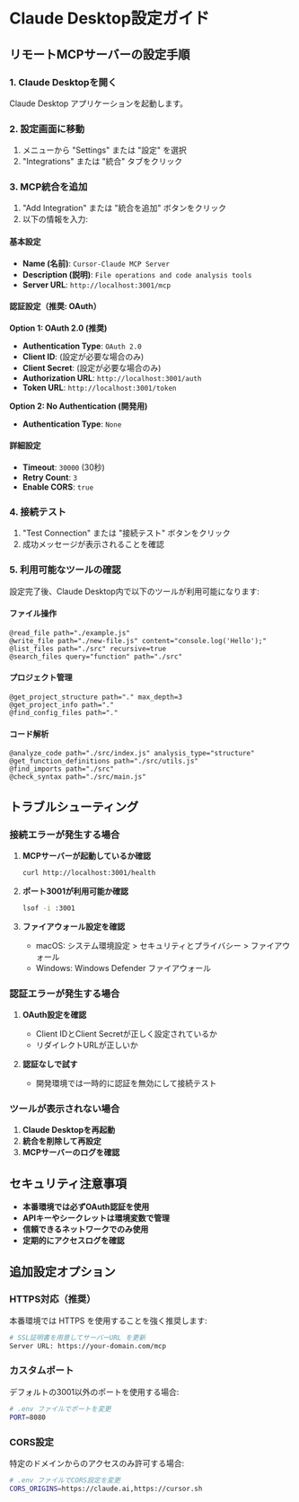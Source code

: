 # Claude Desktop設定ガイド

## リモートMCPサーバーの設定手順

### 1. Claude Desktopを開く

Claude Desktop アプリケーションを起動します。

### 2. 設定画面に移動

1. メニューから "Settings" または "設定" を選択
2. "Integrations" または "統合" タブをクリック

### 3. MCP統合を追加

1. "Add Integration" または "統合を追加" ボタンをクリック
2. 以下の情報を入力:

#### 基本設定
- **Name (名前)**: `Cursor-Claude MCP Server`
- **Description (説明)**: `File operations and code analysis tools`
- **Server URL**: `http://localhost:3001/mcp`

#### 認証設定（推奨: OAuth）

**Option 1: OAuth 2.0 (推奨)**
- **Authentication Type**: `OAuth 2.0`
- **Client ID**: (設定が必要な場合のみ)
- **Client Secret**: (設定が必要な場合のみ)
- **Authorization URL**: `http://localhost:3001/auth`
- **Token URL**: `http://localhost:3001/token`

**Option 2: No Authentication (開発用)**
- **Authentication Type**: `None`

#### 詳細設定
- **Timeout**: `30000` (30秒)
- **Retry Count**: `3`
- **Enable CORS**: `true`

### 4. 接続テスト

1. "Test Connection" または "接続テスト" ボタンをクリック
2. 成功メッセージが表示されることを確認

### 5. 利用可能なツールの確認

設定完了後、Claude Desktop内で以下のツールが利用可能になります:

#### ファイル操作
```
@read_file path="./example.js"
@write_file path="./new-file.js" content="console.log('Hello');"
@list_files path="./src" recursive=true
@search_files query="function" path="./src"
```

#### プロジェクト管理
```
@get_project_structure path="." max_depth=3
@get_project_info path="."
@find_config_files path="."
```

#### コード解析
```
@analyze_code path="./src/index.js" analysis_type="structure"
@get_function_definitions path="./src/utils.js"
@find_imports path="./src"
@check_syntax path="./src/main.js"
```

## トラブルシューティング

### 接続エラーが発生する場合

1. **MCPサーバーが起動しているか確認**
   ```bash
   curl http://localhost:3001/health
   ```
   
2. **ポート3001が利用可能か確認**
   ```bash
   lsof -i :3001
   ```

3. **ファイアウォール設定を確認**
   - macOS: システム環境設定 > セキュリティとプライバシー > ファイアウォール
   - Windows: Windows Defender ファイアウォール

### 認証エラーが発生する場合

1. **OAuth設定を確認**
   - Client IDとClient Secretが正しく設定されているか
   - リダイレクトURLが正しいか

2. **認証なしで試す**
   - 開発環境では一時的に認証を無効にして接続テスト

### ツールが表示されない場合

1. **Claude Desktopを再起動**
2. **統合を削除して再設定**
3. **MCPサーバーのログを確認**

## セキュリティ注意事項

- **本番環境では必ずOAuth認証を使用**
- **APIキーやシークレットは環境変数で管理**
- **信頼できるネットワークでのみ使用**
- **定期的にアクセスログを確認**

## 追加設定オプション

### HTTPS対応（推奨）

本番環境では HTTPS を使用することを強く推奨します:

```bash
# SSL証明書を用意してサーバーURL を更新
Server URL: https://your-domain.com/mcp
```

### カスタムポート

デフォルトの3001以外のポートを使用する場合:

```bash
# .env ファイルでポートを変更
PORT=8080
```

### CORS設定

特定のドメインからのアクセスのみ許可する場合:

```bash
# .env ファイルでCORS設定を変更
CORS_ORIGINS=https://claude.ai,https://cursor.sh
```